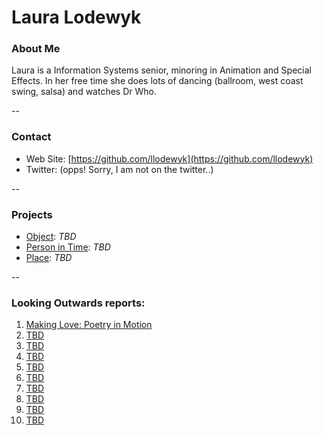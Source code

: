 # Laura Lodewyk

### About Me

Laura is a Information Systems senior, minoring in Animation and Special Effects. In her free time she does lots of dancing (ballroom, west coast swing, salsa) and watches Dr Who.

--
### Contact

* Web Site: [https://github.com/llodewyk](https://github.com/llodewyk)
* Twitter: (opps! Sorry, I am not on the twitter..)

-- 
### Projects

* [Object](project1.md): *TBD*
* [Person in Time](project2.md): *TBD*
* [Place](project3.md): *TBD*

--
### Looking Outwards reports: 

1. [Making Love: Poetry in Motion](looking-outwards-01.md)
1. [TBD](looking-outwards-02.md) 
1. [TBD](looking-outwards-03.md)
1. [TBD](looking-outwards-04.md)
1. [TBD](looking-outwards-05.md)
1. [TBD](looking-outwards-06.md)
1. [TBD](looking-outwards-07.md)
1. [TBD](looking-outwards-08.md)
1. [TBD](looking-outwards-09.md)
1. [TBD](looking-outwards-10.md)
